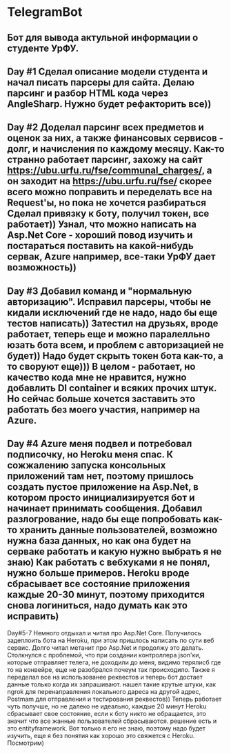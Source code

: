 # TelegramBot
Бот для вывода актульной информации о студенте УрФУ.
----------------------------------------------------
Day #1
Сделал описание модели студента и начал писать парсеры для сайта.
Делаю парсинг и разбор HTML кода через AngleSharp.
Нужно будет рефакторить все))
----------------------------------------------------
Day #2
Доделал парсинг всех предметов и оценок за них,  а также финансовых сервисов - долг, и начисления по каждому месяцу.
Как-то странно работает парсинг, захожу на сайт https://ubu.urfu.ru/fse/communal_charges/, а он заходит на https://ubu.urfu.ru/fse/ скорее всего можно поправить и переделать все на Request'ы, но пока не хочется разбираться
Сделал привязку к боту, получил токен, все работает))
Узнал, что можно написать на Asp.Net Core - хороший повод изучить и постараться поставить на какой-нибудь сервак, Azure например, все-таки УрФУ дает возможность))
----------------------------------------------------
 Day #3
 Добавил команд и "нормальную авторизацию". Исправил парсеры, чтобы не кидали исключений где не надо, надо бы еще тестов написать)) Затестил на друзьях, вроде работает, теперь еще и можно паралелльно юзать бота всем, и проблем с авторизацией не будет))
Надо будет скрыть токен бота как-то, а то своруют еще)))  В целом - работает, но качество кода мне не нравится, нужно добавлить DI container и всяких прочих штук. Но сейчас больше хочется заставить это работать без моего участия, например на Azure. 
----------------------------------------------------
Day #4
Azure меня подвел и потребовал подписочку, но Heroku меня спас. К сожжалению запуска консольных приложений там нет, поэтому пришлось создать пустое  приложение на  Asp.Net, в котором просто инициализируется бот и начинает принимать сообщения.
Добавил разлогрование, надо бы еще попробовать как-то хранить данные пользователей, возможно нужна база данных, но как она будет на серваке работать и какую нужно выбрать я не знаю)
Как работать с вебхуками я не понял, нужно больше примеров. Heroku вроде сбрасывает все состояние приложения каждые 20-30 минут, поэтому приходится снова логиниться, надо думать как это исправить)
 ----------------------------------------------------
 Day#5-7
 Немного отдыхал и читал про Asp.Net Core. Получилось задеплоить бота на Heroku, при этом пришлось написать по сути веб сервис. Долго читал метанит про Asp.Net и продолжу это делать.
 Столкнулся с проблемой, что при создании контроллера json'ки, которые отправляет телега,  не доходили до меня, видимо терялисб где то на конвейре, еще не разобрался почеум так происходило.
 Также я переделал все на использованее реквестов и теперь бот достает данные только когда их запрашивают. нашел такие крутые штуки, как ngrok для перенаправления локального дареса на другой адрес, Postmam для отправления и тестирования реквестов))
 Теперь работает чуть получше, но не далеко не идеально, каждые 20 минут Heroku сбрасывает свое состояние, если к боту никто не обращается, это значит что все жанные пользователей сбрасываются. решение есть и это entityframework.
 Вот только я его не знаю, поэтому надо будет изучить, еще я без понятия как хорошо это свяжется с Heroku. Посмотрим) 